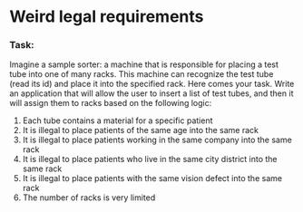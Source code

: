 # Weird legal requirements

### Task:
Imagine a sample sorter: a machine that is responsible for placing a test tube into one of many racks.
This machine can recognize the test tube (read its id) and place it into the specified rack.
Here comes your task. Write an application that will allow the user to insert a list of test tubes, and
then it will assign them to racks based on the following logic:

1. Each tube contains a material for a specific patient
2. It is illegal to place patients of the same age into the same rack
3. It is illegal to place patients working in the same company into the same rack
4. It is illegal to place patients who live in the same city district into the same rack
5. It is illegal to place patients with the same vision defect into the same rack
6. The number of racks is very limited